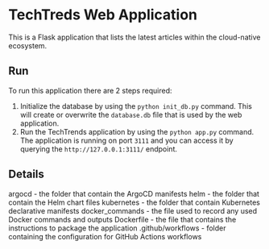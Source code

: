 # TechTreds Web Application

This is a Flask application that lists the latest articles within the cloud-native ecosystem.

## Run 

To run this application there are 2 steps required:

1. Initialize the database by using the `python init_db.py` command. This will create or overwrite the `database.db` file that is used by the web application.
2.  Run the TechTrends application by using the `python app.py` command. The application is running on port `3111` and you can access it by querying the `http://127.0.0.1:3111/` endpoint.

## Details
argocd - the folder that contain the ArgoCD manifests
helm - the folder that contain the Helm chart files
kubernetes - the folder that contain Kubernetes declarative manifests
docker_commands - the file used to record any used Docker commands and outputs
Dockerfile - the file that contains the instructions to package the application
.github/workflows - folder containing the configuration for GitHub Actions workflows
